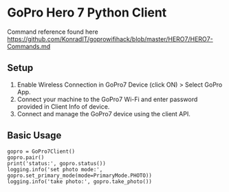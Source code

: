 
# GoPro Hero 7 Python Client

Command reference found here https://github.com/KonradIT/goprowifihack/blob/master/HERO7/HERO7-Commands.md

## Setup

1. Enable Wireless Connection in GoPro7 Device (click ON) > Select GoPro App.
1. Connect your machine to the GoPro7 Wi-Fi and enter password provided in Client Info of device.
1. Connect and manage the GoPro7 device using the client API.

## Basic Usage
```		
gopro = GoPro7Client()
gopro.pair()
print('status:', gopro.status())
logging.info('set photo mode:', gopro.set_primary_mode(mode=PrimaryMode.PHOTO))
logging.info('take photo:', gopro.take_photo())
```
